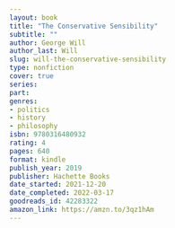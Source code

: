 ```yaml
---
layout: book
title: "The Conservative Sensibility"
subtitle: ""
author: George Will
author_last: Will
slug: will-the-conservative-sensibility
type: nonfiction
cover: true
series: 
part: 
genres:
- politics
- history
- philosophy
isbn: 9780316480932
rating: 4
pages: 640
format: kindle
publish_year: 2019
publisher: Hachette Books
date_started: 2021-12-20
date_completed: 2022-03-17
goodreads_id: 42283322
amazon_link: https://amzn.to/3qz1hAm
---
```

